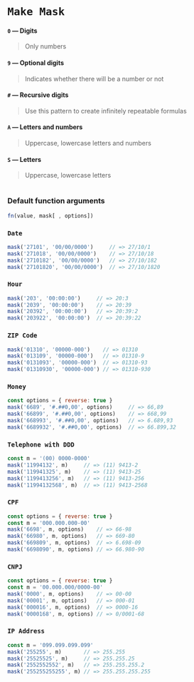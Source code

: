 # `Make Mask`

#### `0` — Digits
> Only numbers

#### `9` — Optional digits
> Indicates whether there will be a number or not

#### `#` — Recursive digits
> Use this pattern to create infinitely repeatable formulas

#### `A` — Letters and numbers
> Uppercase, lowercase letters and numbers

#### `S` — Letters
> Uppercase, lowercase letters

#
### Default function arguments
```js
fn(value, mask[ , options])
```

### `Date `

```js
mask('27101', '00/00/0000')     // => 27/10/1
mask('271018', '00/00/0000')    // => 27/10/18
mask('2710182', '00/00/0000')   // => 27/10/182
mask('27101820', '00/00/0000')  // => 27/10/1820
```

### `Hour`

```js
mask('203', '00:00:00')     // => 20:3
mask('2039', '00:00:00')    // => 20:39
mask('20392', '00:00:00')   // => 20:39:2
mask('203922', '00:00:00')  // => 20:39:22
```

### `ZIP Code`

```js
mask('01310', '00000-000')    // => 01310
mask('013109', '00000-000')   // => 01310-9
mask('0131093', '00000-000')  // => 01310-93
mask('01310930', '00000-000') // => 01310-930
```

### `Money`

```js
const options = { reverse: true }
mask('6689', '#.##0,00', options)     // => 66,89
mask('66899', '#.##0,00', options)    // => 668,99
mask('668993', '#.##0,00', options)   // => 6.689,93
mask('6689932', '#.##0,00', options)  // => 66.899,32
```

### `Telephone with DDD`

```js
const m = '(00) 0000-0000'
mask('11994132', m)     // => (11) 9413-2
mask('119941325', m)    // => (11) 9413-25
mask('1199413256', m)   // => (11) 9413-256
mask('11994132568', m)  // => (11) 9413-2568
```

### `CPF`

```js
const options = { reverse: true }
const m = '000.000.000-00'
mask('6698', m, options)    // => 66-98
mask('66980', m, options)   // => 669-80
mask('669809', m, options)  // => 6.698-09
mask('6698090', m, options) // => 66.980-90
```

### `CNPJ`

```js
const options = { reverse: true }
const m = '00.000.000/0000-00'
mask('0000', m, options)    // => 00-00
mask('00001', m, options)   // => 000-01
mask('000016', m, options)  // => 0000-16
mask('0000168', m, options) // => 0/0001-68
```

### `IP Address`

```js
const m = '099.099.099.099'
mask('255255', m)       // => 255.255
mask('25525525', m)     // => 255.255.25
mask('2552552552', m)   // => 255.255.255.2
mask('255255255255', m) // => 255.255.255.255
```
